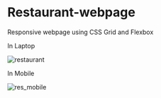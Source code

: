# Restaurant-webpage
Responsive webpage using CSS Grid and Flexbox

In Laptop

![restaurant](https://user-images.githubusercontent.com/46326443/69528442-395a0a00-0f94-11ea-803b-40d7d1266c12.PNG)

In Mobile

![res_mobile](https://user-images.githubusercontent.com/46326443/69528536-69a1a880-0f94-11ea-8943-68b1106f036a.PNG)
